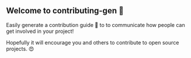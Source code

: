 ## Welcome to contributing-gen 🎉

Easily generate a contribution guide 📃 to to communicate how people can get involved in your project!

Hopefully it will encourage you and others to contribute to open source projects. 😍